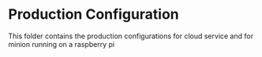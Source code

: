 # Production Configuration
This folder contains the production configurations for cloud service and for minion running on a raspberry pi